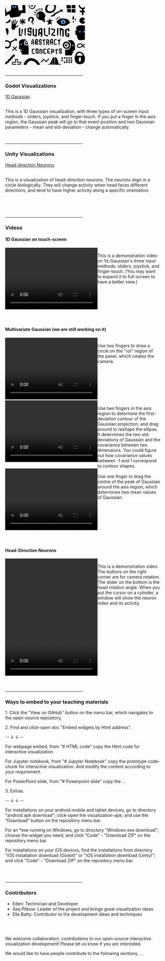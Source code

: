 <html lang="en">
<link rel="stylesheet" type="text/css" href="style.css">
<body>
  <img src="https://raw.githubusercontent.com/Yidan-Zhu/trial-theme-web/gh-pages/visual%20learners.jpg">
  <br>
  <br>
  <hr width="50%" size="3" />

<!-- Visualization -->

  <h3>Godot Visualizations</h3>
  <a href="https://yidan-zhu.github.io/upload-html/"> 1D Gaussian </a>
  <br>
  <br>
  <p>    This is a 1D Gaussian visualization, with three types of on-screen input methods - sliders, joystick, and finger-touch.
     If you put a finger in the axis region, the Gaussian peak will go to that event-position and two Gaussian parameters - mean and std-deviation - change automatically.</p>
  
  
  <br>
  <hr width="50%" size="3" />
  <h3>Unity Visualizations</h3>
  <a href="https://yidan-zhu.github.io/html_upload_2/"> Head-direction Neurons </a>
  <br>
  <br>
  <p>    This is a visualization of head-direction neurons. The neurons align in a circle biologically. 
     They will change activity when head faces different directions, and 
     tend to have higher activity along a specific orientation. </p>
     
     
  <br>
  <br>
 <!-- Video -->    
     
  <br>
  <hr width="50%" size="3" />
  <h3>Videos</h3>
  <h4>1D Gaussian on touch-screen</h4>
  <div class="horizontal_boxes" style="display:flex">
      <div><video width="300" height="200" controls>
          <source src="https://raw.githubusercontent.com/Yidan-Zhu/trial-theme-web/gh-pages/1D-Gaussian.mp4" type="video/mp4">
      </video></div>
      <div><span> <br> This is a demonstration video on 1d-Gaussian's three input methods: sliders, joystick, and finger-touch. 
        [You may want to expand it to full-screen to have a better view.] </span>
      </div>
  </div>

  <br>
  <br>
  <h4>Multivariate Gaussian (we are still working on it)</h4>
  <div class="horizontal_boxes" style="display:flex">
      <div><video width="300" height="200" controls>
          <source src="https://raw.githubusercontent.com/Yidan-Zhu/trial-theme-web/gh-pages/3.1.%20rotation.mp4" type="video/mp4">
      </video></div>
      <div><span> <br> Use two fingers to draw a circle on the "rot" region of the panel, which rotates the camera.</span>
      </div>
  </div>  

  <div class="horizontal_boxes" style="display:flex">
      <div><video width="300" height="200" controls>
          <source src="https://raw.githubusercontent.com/Yidan-Zhu/trial-theme-web/gh-pages/3.3.%20two-finger%20contour.mp4" type="video/mp4">
      </video></div>
      <div><span> <br> Use two fingers in the axis region to determine the first-deviation contour of the Gaussian projection, and 
        drag around to reshape the ellipse. It determines the two std-deviations of Gaussian and the covariance between 
        two dimensions. You could figure out how covariance values between -1 and 1 correspond to contour shapes. </span>
      </div>
  </div> 

  <div class="horizontal_boxes" style="display:flex">
      <div><video width="300" height="200" controls>
          <source src="https://raw.githubusercontent.com/Yidan-Zhu/trial-theme-web/gh-pages/3.2.%20mean-change.mp4" type="video/mp4">
      </video></div>
      <div><span> <br> Use one finger to drag the centre of the peak of Gaussian around the axis region, which determines 
         two mean values of Gaussian. </span>
      </div>
  </div> 

  <br>
  <br>
  <h4>Head-Direction Neurons</h4>
  <div class="horizontal_boxes" style="display:flex">
      <div><video width="300" height="380" controls>
          <source src="https://raw.githubusercontent.com/Yidan-Zhu/trial-theme-web/gh-pages/Head-direction%20neurons.mp4" type="video/mp4">
      </video></div>
      <div><span> <br> This is a demonstration video. The buttons on the right corner are for camera rotation. 
           The slider on the bottom is the head rotation angle. When you put the cursor on a cylinder, a window will 
           show the neuron index and its activity. </span>
      </div>
  </div>

  <br>
  <br>
  <!-- Ways to embed -->
  <hr width="50%" size="3" />
  <h3>Ways to embed to your teaching materials</h3>
  <p>1. Click the "View on GitHub" button on the menu bar, which navigates to the open-source repository. </p>
  <p>2. Find and click-open doc "Embed widgets by Html address". </p>
  <p> -- ↓ ↓ -- </p>
  <p>For webpage embed, from "# HTML code" copy the Html code for interactive visualization.</p>
  <p>For Jupyter notebook, from "# Jupyter Notebook" copy the prototype code-chunk for interactive visualization. And modify the content 
     according to your requirement. </p>
  <p>For PowerPoint slide, from "# Powerpoint slide" copy the ...</p>
  <p>3. Extras.</p>
  <p> -- ↓ ↓ -- </p>
  <p>For installations on your android mobile and tablet devices, go to directory "android apk download"; click-open the visualization-apk; and 
   use the "Download" button on the repository menu bar. </p>
  <p>For an *exe running on Windows, go to directory "Windows exe download"; choose the widget you need; and click "Code" - "Download ZIP" on the repository menu bar. </p>  
  <p>For installations on your iOS devices, find the installations from directory "iOS installation download (Godot)" or "iOS installation download (Unity)";
     and click "Code" - "Download ZIP" on the repository menu bar. </p>


  <br>
  <br>
  <!-- Contributors -->
  <hr width="50%" size="3" />
  <h3>Contributors</h3>
  <ul>
      <li>Eden: Technician and Developer </li>
      <li>Xaq Pitkow: Leader of the project and brings great visualization ideas </li>
      <li>Ella Batty: Contributor to the development ideas and techniques </li>
  </ul> 
  <br>
  <br>
  <p>We welcome collaboration, contributions to our open-source interactive visualization development! Please let us know if you are interested. </p>
  <p>We would like to have people contribute to the following sections, ... </p>

</body>
</html>
